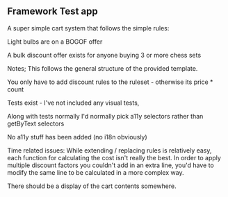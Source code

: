 ## Framework Test app

A super simple cart system that follows the simple rules:

Light bulbs are on a BOGOF offer

A bulk discount offer exists for anyone buying 3 or more chess sets

Notes;
This follows the general structure of the provided template.

You only have to add discount rules to the ruleset - otherwise its price * count

Tests exist - I've not included any visual tests,

Along with tests normally I'd normally pick a11y selectors rather than getByText selectors

No a11y stuff has been added (no i18n obviously)

Time related issues:
While extending / replacing rules is relatively easy, each function for calculating the cost isn't really the best. In order to apply multiple discount factors you couldn't add in an extra line, you'd have to modify the same line to be calculated in a more complex way.

There should be a display of the cart contents somewhere.
